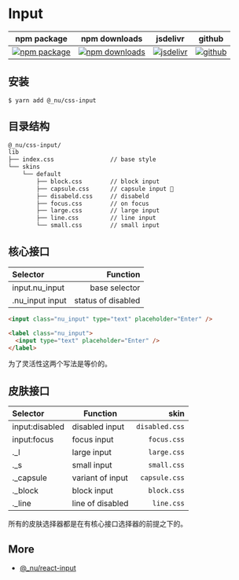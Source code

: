 # Input

| npm package| npm downloads| jsdelivr |  github |
| --------------- | ------------------------------ | ------ | ----------------------- |
| [![npm package][npm-badge]][npm-url] | [![npm downloads][npm-downloads]][npm-url] | [![jsdelivr][jsdelivr-badge]][jsdelivr-url] | [![github][git-badge]][git-url] |

[npm-badge]: https://img.shields.io/npm/v/@_nu/css-input.svg
[npm-url]: https://www.npmjs.org/package/@_nu/css-input
[npm-downloads]: https://img.shields.io/npm/dw/@_nu/css-input
[git-url]: https://github.com/nu-system/css-input
[git-badge]: https://img.shields.io/github/stars/nu-system/css-input.svg?style=social
[jsdelivr-badge]: https://data.jsdelivr.com/v1/package/npm/@_nu/css-input/badge
[jsdelivr-url]: https://www.jsdelivr.com/package/npm/@_nu/css-input


## 安装

```
$ yarn add @_nu/css-input
```

## 目录结构

```bash
@_nu/css-input/
lib
├── index.css                // base style
└── skins
    └── default
        ├── block.css        // block input
        ├── capsule.css      // capsule input 💊
        ├── disabeld.css     // disabeld
        ├── focus.css        // on focus
        ├── large.css        // large input
        ├── line.css         // line input
        └── small.css        // small input
```

## 核心接口

| Selector        |           Function |
| :-------------- | -----------------: |
| input.nu_input  |      base selector |
| .nu_input input | status of disabled |

```Html
<input class="nu_input" type="text" placeholder="Enter" />
```

```Html
<label class="nu_input">
  <input type="text" placeholder="Enter" />
</label>
```

为了灵活性这两个写法是等价的。

## 皮肤接口

| Selector       | Function         |           skin |
| :------------- | ---------------- | -------------: |
| input:disabled | disabled input   | `disabled.css` |
| input:focus    | focus input      |    `focus.css` |
| .\_l           | large input      |    `large.css` |
| .\_s           | small input      |    `small.css` |
| .\_capsule     | variant of input |  `capsule.css` |
| .\_block       | block input      |    `block.css` |
| .\_line        | line of disabled |     `line.css` |

所有的皮肤选择器都是在有核心接口选择器的前提之下的。

## More

- [@\_nu/react-input](https://nu-system.github.io/react/input/)
